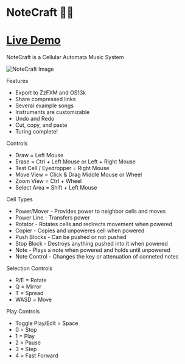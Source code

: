 # NoteCraft 🎵🔨

# [Live Demo](https://killedbyapixel.github.io/NoteCraft/)

NoteCraft is a Cellular Automata Music System

![NoteCraft Image](/screenshotSmall.png)

Features
- Export to ZzFXM and OS13k
- Share compressed links
- Several example songs
- Instruments are customizable
- Undo and Redo
- Cut, copy, and paste
- Turing complete!

Controls
- Draw = Left Mouse
- Erase = Ctrl + Left Mouse or Left + Right Mouse
- Test Cell / Eyedropper = Right Mouse
- Move View = Click & Drag Middle Mouse or Wheel
- Zoom View = Ctrl + Wheel
- Select Area = Shift + Left Mouse

Cell Types
- Power/Mover - Provides power to neighbor cells and moves
- Power Line - Transfers power
- Rotator - Rotates cells and redirects movement when powered
- Copier - Copies and unpoweres cell when powered
- Push Blocks - Can be pushed or not pushed
- Stop Block - Destroys anything pushed into it when powered
- Note - Plays a note when powered and holds until unpowered
- Note Control - Changes the key or attenuation of conneted notes

Selection Controls
- R/E = Rotate
- Q = Mirror
- T = Spread
- WASD = Move

Play Controls
- Toggle Play/Edit = Space
- 0 = Stop
- 1 = Play
- 2 = Pause
- 3 = Step
- 4 = Fast Forward
